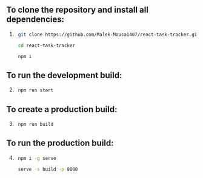 ## To clone the repository and install all dependencies:
1. ```bash
    git clone https://github.com/Malek-Mousa1407/react-task-tracker.git

    cd react-task-tracker

    npm i
    ```

## To run the development build:
2. ```bash
    npm run start
    ```

## To create a production build:
3. ```bash
    npm run build
    ```

## To run the production build:
4. ```bash
    npm i -g serve

    serve -s build -p 8000
```
